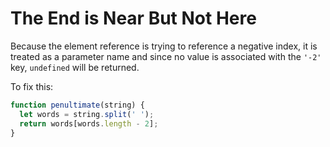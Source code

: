 # The End is Near But Not Here

Because the element reference is trying to reference a negative index, it is treated as a parameter name and since no value is associated with the `'-2'` key, `undefined` will be returned.

To fix this:

```js
function penultimate(string) {
  let words = string.split(' ');
  return words[words.length - 2];
}
```
